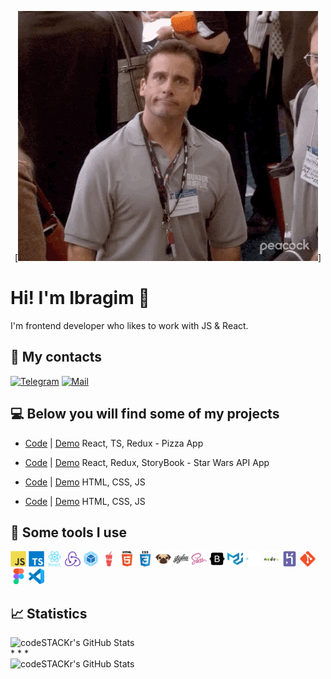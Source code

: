 <div align="center">

[![Header](https://github.com/IbragimDodov/ibragimdodov/blob/main/assets/obi-van.425a324483e3572cd4d4.gif)]

</div>

# Hi! I'm Ibragim 👋

<p align="left">I'm frontend developer who likes to work with JS & React.</p>

## 🤙 My сontacts

[![Telegram](https://img.shields.io/badge/-ibragim-2aa8ea?style=for-the-badge&logo=telegram&logoColor=white&link=https://t.me/idodov)](https://t.me/idodov)
[![Mail](https://img.shields.io/badge/-utisey@gmail.com-c2e7ff?style=for-the-badge&logo=Mail&logoColor=white&link=mailto:utisey@gmail.com)](mailto:utisey@gmail.com)

## 💻 Below you will find some of my projects

- [Сode](https://github.com/IbragimDodov/React-Pizza-v2-by-Archakov) | [Demo](https://ibragimdodov.github.io/React-Pizza-v2-by-Archakov/) React, TS, Redux - Pizza App

- [Сode](https://github.com/IbragimDodov/starWars-project-using-React-Redux) | [Demo](https://ibragimdodov.github.io/starWars-project-using-React-Redux/) React, Redux, StoryBook - Star Wars API App

- [Сode](https://github.com/IbragimDodov/processing24-test) | [Demo](https://ibragimdodov.github.io/processing24-test/) HTML, CSS, JS

- [Сode](https://github.com/IbragimDodov/colors) | [Demo](https://ibragimdodov.github.io/colors/) HTML, CSS, JS

## 🚀 Some tools I use

<p align="left">
<img src="https://raw.githubusercontent.com/devicons/devicon/master/icons/javascript/javascript-original.svg" alt="javascript" width="25" height="25" />
<img src="https://raw.githubusercontent.com/devicons/devicon/master/icons/typescript/typescript-original.svg" alt="typescript" width="25" height="25" />
<img src="https://raw.githubusercontent.com/devicons/devicon/master/icons/react/react-original-wordmark.svg" alt="react" width="25" height="25" />
<img src="https://raw.githubusercontent.com/devicons/devicon/master/icons/redux/redux-original.svg" alt="redux" width="25" height="25" />
<!-- <img src="https://raw.githubusercontent.com/devicons/devicon/master/icons/nextjs/nextjs-original-wordmark.svg" alt="nextjs" width="25" height="25" /> -->
<!-- <img src="https://github.com/devicons/devicon/blob/master/icons/gatsby/gatsby-original.svg" alt="gatsby" width="25" height="25" /> -->
<img src="https://raw.githubusercontent.com/devicons/devicon/master/icons/webpack/webpack-original.svg" alt="webpack" width="25" height="25" />
<img src="https://raw.githubusercontent.com/devicons/devicon/master/icons/gulp/gulp-plain.svg" alt="gulp" width="25" height="25" />

<img src="https://raw.githubusercontent.com/devicons/devicon/master/icons/html5/html5-original-wordmark.svg" alt="html5" width="25" height="25" />
<img src="https://raw.githubusercontent.com/devicons/devicon/master/icons/css3/css3-original-wordmark.svg" alt="css3" width="25" height="25" />
<img src="https://github.com/IbragimDodov/ibragimDodov/blob/main/assets/pugjs-icon.svg" alt="pugjs" width="25" height="25" />
<img src="https://raw.githubusercontent.com/devicons/devicon/master/icons/stylus/stylus-original.svg" alt="stylus" width="25" height="25" />
<img src="https://raw.githubusercontent.com/devicons/devicon/master/icons/sass/sass-original.svg" alt="react" width="25" height="25" />

<img src="https://raw.githubusercontent.com/devicons/devicon/master/icons/bootstrap/bootstrap-plain.svg" alt="bootstrap" width="25" height="25" />
<img src="https://raw.githubusercontent.com/devicons/devicon/master/icons/materialui/materialui-original.svg" alt="materialui" width="25" height="25" />
<img src="https://raw.githubusercontent.com/devicons/devicon/master/icons/tailwindcss/tailwindcss-original-wordmark.svg" alt="tailwindcss" width="25" height="25" />

<img src="https://raw.githubusercontent.com/devicons/devicon/master/icons/nodejs/nodejs-original-wordmark.svg" alt="nodejs" width="25" height="25" />
<img src="https://raw.githubusercontent.com/devicons/devicon/master/icons/heroku/heroku-plain.svg" alt="heroku" width="25" height="25" />
<img src="https://raw.githubusercontent.com/devicons/devicon/master/icons/git/git-plain.svg" alt="git" width="25" height="25" />
<img src="https://raw.githubusercontent.com/devicons/devicon/master/icons/figma/figma-original.svg" alt="figma" width="25" height="25" />
<!-- <img src="https://raw.githubusercontent.com/devicons/devicon/master/icons/jira/jira-original.svg" alt="jira" width="25" height="25" /> -->
<img src="https://raw.githubusercontent.com/devicons/devicon/master/icons/vscode/vscode-original.svg" alt="vscode" width="25" height="25" />
<!-- <img src="https://upload.wikimedia.org/wikipedia/commons/c/c0/WebStorm_Icon.svg" alt="WebStorm" width="25" height="25" /> -->
</p>

## 📈 Statistics

<div display='flex'>
  <img align="left" alt="codeSTACKr's GitHub Stats" src="https://github-readme-stats.vercel.app/api?username=IbragimDodov&include_all_commits=true&hide=issues&show_icons=true"/>
</div>
</br>
* * *
</br>
<div display='flex'>
  <img align="left" alt="codeSTACKr's GitHub Stats" src="https://github-readme-stats.vercel.app/api/top-langs/?username=IbragimDodov&langs_count=8&layout=compact"/>
</div>
